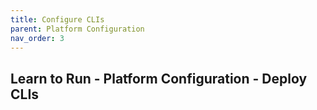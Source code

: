 ```yaml
---
title: Configure CLIs
parent: Platform Configuration
nav_order: 3
---
```


## Learn to Run - Platform Configuration - Deploy CLIs
